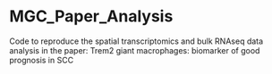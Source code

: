 # MGC_Paper_Analysis
Code to reproduce the spatial transcriptomics and bulk RNAseq data analysis in the paper: Trem2 giant macrophages: biomarker of good prognosis in SCC

